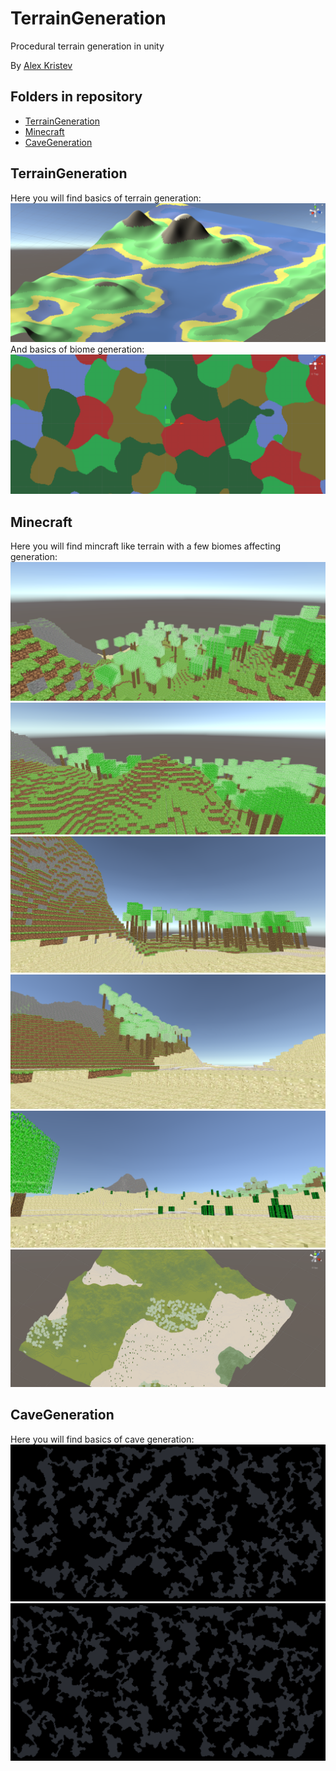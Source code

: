 # TerrainGeneration
Procedural terrain generation in unity

By [Alex Kristev](https://github.com/kristevalex)  

## Folders in repository

* [TerrainGeneration](#s-TerrainGeneration)
* [Minecraft](#s-Minecraft)
* [CaveGeneration](#s-CaveGeneration)

## <a name="s-TerrainGeneration"></a> TerrainGeneration
Here you will find basics of terrain generation:
![Basic Terrain Samle](pics/BasicTerrain.png)
And basics of biome generation:
![Basic Biomes Samle](pics/BasicBiomes.png)

## <a name="s-Minecraft"></a> Minecraft
Here you will find mincraft like terrain with a few biomes affecting generation:
![Basic Terrain Samle](pics/MincraftBasicTerrain.png)
![Basic Terrain Samle](pics/MincraftBasicTerrain2.png)
![Basic Terrain Samle](pics/MincraftBasicTerrain3.png)
![Basic Terrain Samle](pics/MincraftBasicTerrain4.png)
![Basic Terrain Samle](pics/MincraftBasicTerrain5.png)
![Basic Terrain Samle](pics/MincraftBasicTerrain6.png)

## <a name="s-CaveGeneration"></a> CaveGeneration
Here you will find basics of cave generation:
![Basic Cave Samle](pics/BasicCaves.png)
![Basic Cave Samle](pics/BasicCaves2.png)
